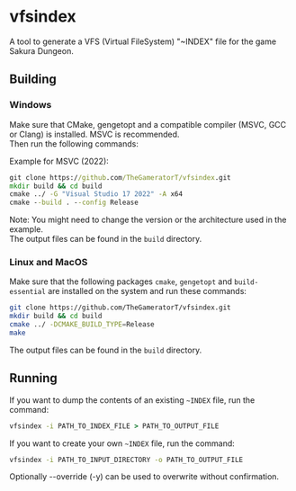 # vfsindex
A tool to generate a VFS (Virtual FileSystem) "~INDEX" file for the game Sakura Dungeon.

## Building

### Windows
Make sure that CMake, gengetopt and a compatible compiler (MSVC, GCC or Clang) is installed. MSVC is recommended. \
Then run the following commands:

Example for MSVC (2022):
```bat
git clone https://github.com/TheGameratorT/vfsindex.git
mkdir build && cd build
cmake ../ -G "Visual Studio 17 2022" -A x64
cmake --build . --config Release
```
Note: You might need to change the version or the architecture used in the example. \
The output files can be found in the `build` directory.

### Linux and MacOS
Make sure that the following packages `cmake`, `gengetopt` and `build-essential` are installed on the system and run these commands:
```sh
git clone https://github.com/TheGameratorT/vfsindex.git
mkdir build && cd build
cmake ../ -DCMAKE_BUILD_TYPE=Release
make
```
The output files can be found in the `build` directory.

## Running

If you want to dump the contents of an existing `~INDEX` file, run the command:
```bat
vfsindex -i PATH_TO_INDEX_FILE > PATH_TO_OUTPUT_FILE
```

If you want to create your own `~INDEX` file, run the command:
```bat
vfsindex -i PATH_TO_INPUT_DIRECTORY -o PATH_TO_OUTPUT_FILE
```
Optionally --override (-y) can be used to overwrite without confirmation.

